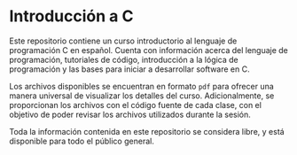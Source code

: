 # Introducción a C

Este repositorio contiene un curso introductorio al lenguaje de programación C en español. Cuenta con información acerca del lenguaje de programación, tutoriales de código, introducción a la lógica de programación y las bases para iniciar a desarrollar software en C.

Los archivos disponibles se encuentran en formato `pdf` para ofrecer una manera universal de visualizar los detalles del curso. Adicionalmente, se proporcionan los archivos con el código fuente de cada clase, con el objetivo de poder revisar los archivos utilizados durante la sesión.

Toda la información contenida en este repositorio se considera libre, y está disponible para todo el público general.
